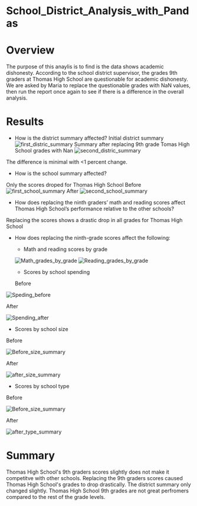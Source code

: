 # School_District_Analysis_with_Pandas

# Overview
The purpose of this anaylis is to find is the data shows academic dishonesty. According to the school district supervisor, the grades 9th graders at Thomas High School are questionable for academic dishonesty. We are asked by Maria to replace the questionable grades with NaN values, then run the report once again to see if there is a difference in the overall analysis.

# Results
* How is the district summary affected?
Initial district summary
![first_distric_summary](https://user-images.githubusercontent.com/95899763/151753659-3405dadb-ffce-494d-a4e8-20544d71d954.PNG)
Summary after replacing 9th grade Tomas High School grades with Nan
![second_distric_summary](https://user-images.githubusercontent.com/95899763/151753449-19f24c45-d9e2-4306-8fc1-3267afb4e0b4.PNG)

The difference is minimal with <1 percent change.

* How is the school summary affected?

Only the scores droped for Thomas High School
Before
![first_school_summary](https://user-images.githubusercontent.com/95899763/151754289-def3958a-0939-41a8-8087-da4ca4000ec2.PNG)
After
![second_school_summary](https://user-images.githubusercontent.com/95899763/151754326-4aa97465-e707-4031-988c-91431c9c62ad.PNG)

* How does replacing the ninth graders’ math and reading scores affect Thomas High School’s performance relative to the other schools?

Replacing the scores shows a drastic drop in all grades for Thomas High School


* How does replacing the ninth-grade scores affect the following:
  * Math and reading scores by grade
  
  ![Math_grades_by_grade](https://user-images.githubusercontent.com/95899763/151755348-98c3b147-9332-4831-aa89-d57bfe98fcea.PNG)
  ![Reading_grades_by_grade](https://user-images.githubusercontent.com/95899763/151755400-ac26b63c-e13d-4c5e-896c-02c5eaa8c510.PNG)
  
   * Scores by school spending
   
  Before 
  
 ![Speding_before](https://user-images.githubusercontent.com/95899763/151755991-3611915a-033a-468b-aa97-b37bf9a729b5.PNG)
 
  After
  
  ![Spending_after](https://user-images.githubusercontent.com/95899763/151756132-31865ea5-8e90-4f94-9b80-5641595a1420.PNG)
  
  * Scores by school size

Before

![Before_size_summary](https://user-images.githubusercontent.com/95899763/151756497-0e63f2dc-56d3-4cfc-b90c-a384e9687270.PNG)

After

![after_size_summary](https://user-images.githubusercontent.com/95899763/151756536-2481b48a-8913-4387-97be-d8b7e48f38c6.PNG)

* Scores by school type

Before

![Before_size_summary](https://user-images.githubusercontent.com/95899763/151756756-fb476604-3114-45c7-96d7-d8c200f618cb.PNG)

After

![after_type_summary](https://user-images.githubusercontent.com/95899763/151756798-5ef5a431-525c-42e4-9410-3d5d8c35c68b.PNG)

# Summary
Thomas High School's 9th graders scores slightly does not make it competitve with other schools.
Replacing the 9th graders scores caused Thomas High School's grades to drop drastically.
The district summary only changed slightly.
Thomas High School 9th grades are not great perfromers compared to the rest of the grade levels.
